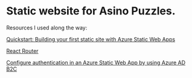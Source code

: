 # Static website for Asino Puzzles.

Resources I used along the way:

[Quickstart: Building your first static site with Azure Static Web Apps](https://learn.microsoft.com/en-us/azure/static-web-apps/getting-started?tabs=react)

[React Router](https://www.w3schools.com/react/react_router.asp)

[Configure authentication in an Azure Static Web App by using Azure AD B2C](https://learn.microsoft.com/en-us/azure/active-directory-b2c/configure-authentication-in-azure-static-app)